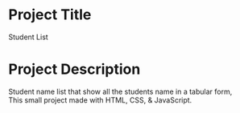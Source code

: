 # Project Title
Student List

# Project Description
Student name list that show all the students name in a tabular form,\
This small project made with HTML, CSS, & JavaScript.


